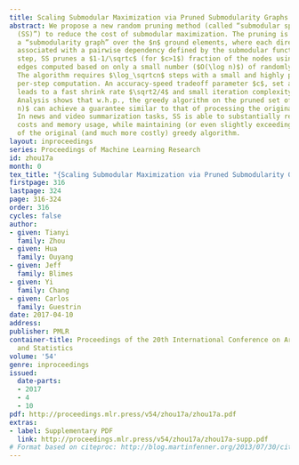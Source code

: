```yaml
---
title: Scaling Submodular Maximization via Pruned Submodularity Graphs
abstract: We propose a new random pruning method (called “submodular sparsification
  (SS)”) to reduce the cost of submodular maximization. The pruning is applied via
  a “submodularity graph” over the $n$ ground elements, where each directed edge is
  associated with a pairwise dependency defined by the submodular function. In each
  step, SS prunes a $1-1/\sqrtc$ (for $c>1$) fraction of the nodes using weights on
  edges computed based on only a small number ($O(\log n)$) of randomly sampled nodes.
  The algorithm requires $\log_\sqrtcn$ steps with a small and highly parallelizable
  per-step computation. An accuracy-speed tradeoff parameter $c$, set as $c = 8$,
  leads to a fast shrink rate $\sqrt2/4$ and small iteration complexity $\log_2\sqrt2n$.
  Analysis shows that w.h.p., the greedy algorithm on the pruned set of size $O(\log^2
  n)$ can achieve a guarantee similar to that of processing the original dataset.
  In news and video summarization tasks, SS is able to substantially reduce both computational
  costs and memory usage, while maintaining (or even slightly exceeding) the quality
  of the original (and much more costly) greedy algorithm.
layout: inproceedings
series: Proceedings of Machine Learning Research
id: zhou17a
month: 0
tex_title: "{Scaling Submodular Maximization via Pruned Submodularity Graphs}"
firstpage: 316
lastpage: 324
page: 316-324
order: 316
cycles: false
author:
- given: Tianyi
  family: Zhou
- given: Hua
  family: Ouyang
- given: Jeff
  family: Blimes
- given: Yi
  family: Chang
- given: Carlos
  family: Guestrin
date: 2017-04-10
address: 
publisher: PMLR
container-title: Proceedings of the 20th International Conference on Artificial Intelligence
  and Statistics
volume: '54'
genre: inproceedings
issued:
  date-parts:
  - 2017
  - 4
  - 10
pdf: http://proceedings.mlr.press/v54/zhou17a/zhou17a.pdf
extras:
- label: Supplementary PDF
  link: http://proceedings.mlr.press/v54/zhou17a/zhou17a-supp.pdf
# Format based on citeproc: http://blog.martinfenner.org/2013/07/30/citeproc-yaml-for-bibliographies/
---
```

